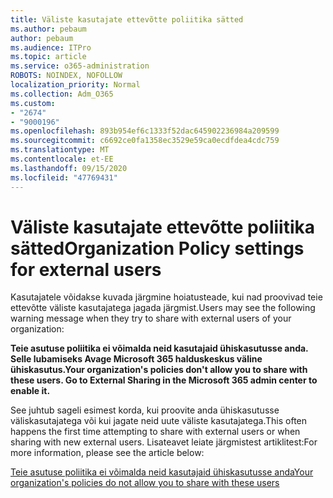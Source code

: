 ```yaml
---
title: Väliste kasutajate ettevõtte poliitika sätted
ms.author: pebaum
author: pebaum
ms.audience: ITPro
ms.topic: article
ms.service: o365-administration
ROBOTS: NOINDEX, NOFOLLOW
localization_priority: Normal
ms.collection: Adm_O365
ms.custom:
- "2674"
- "9000196"
ms.openlocfilehash: 893b954ef6c1333f52dac645902236984a209599
ms.sourcegitcommit: c6692ce0fa1358ec3529e59ca0ecdfdea4cdc759
ms.translationtype: MT
ms.contentlocale: et-EE
ms.lasthandoff: 09/15/2020
ms.locfileid: "47769431"
---
```

# <a name="organization-policy-settings-for-external-users"></a><span data-ttu-id="49649-102">Väliste kasutajate ettevõtte poliitika sätted</span><span class="sxs-lookup"><span data-stu-id="49649-102">Organization Policy settings for external users</span></span>

<span data-ttu-id="49649-103">Kasutajatele võidakse kuvada järgmine hoiatusteade, kui nad proovivad teie ettevõtte väliste kasutajatega jagada järgmist.</span><span class="sxs-lookup"><span data-stu-id="49649-103">Users may see the following warning message when they try to share with external users of your organization:</span></span> 

   <span data-ttu-id="49649-104">**Teie asutuse poliitika ei võimalda neid kasutajaid ühiskasutusse anda. Selle lubamiseks Avage Microsoft 365 halduskeskus väline ühiskasutus.**</span><span class="sxs-lookup"><span data-stu-id="49649-104">**Your organization's policies don't allow you to share with these users. Go to External Sharing in the Microsoft 365 admin center to enable it.**</span></span> 

<span data-ttu-id="49649-105">See juhtub sageli esimest korda, kui proovite anda ühiskasutusse väliskasutajatega või kui jagate neid uute väliste kasutajatega.</span><span class="sxs-lookup"><span data-stu-id="49649-105">This often happens the first time attempting to share with external users or when sharing with new external users.</span></span> <span data-ttu-id="49649-106">Lisateavet leiate järgmistest artiklitest:</span><span class="sxs-lookup"><span data-stu-id="49649-106">For more information, please see the article below:</span></span>

[<span data-ttu-id="49649-107">Teie asutuse poliitika ei võimalda neid kasutajaid ühiskasutusse anda</span><span class="sxs-lookup"><span data-stu-id="49649-107">Your organization's policies do not allow you to share with these users</span></span>](https://docs.microsoft.com/sharepoint/support/administration/organization-policies-do-not-allow-you-to-share-with-users-error)






